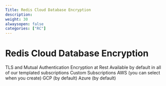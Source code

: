 ```yaml
---
Title: Redis Cloud Database Encryption
description:
weight: 30
alwaysopen: false
categories: ["RC"]
---
```


# Redis Cloud Database Encryption

TLS and Mutual Authentication
Encryption at Rest
Available by default in all of our templated subscriptions
Custom Subscriptions
AWS (you can select when you create)
GCP (by default)
Azure (by default)
